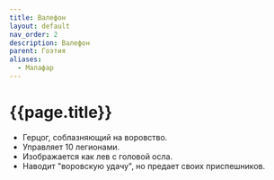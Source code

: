 ```yaml
---
title: Валефон
layout: default
nav_order: 2
description: Валефон
parent: Гоэтия
aliases:
  - Малафар
---
```


# {{page.title}}

- Герцог, соблазняющий на воровство.
- Управляет 10 легионами.
- Изображается как лев с головой осла.
- Наводит "воровскую удачу", но предает своих приспешников.

